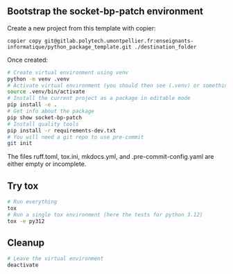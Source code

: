 ## Bootstrap the socket-bp-patch environment

Create a new project from this template with copier:
```
copier copy git@gitlab.polytech.umontpellier.fr:enseignants-informatique/python_package_template.git ./destination_folder
```
Once created:

```bash
# Create virtual environment using venv
python -m venv .venv
# Activate virtual environment (you should then see (.venv) or something similar before your prompt)
source .venv/bin/activate
# Install the current project as a package in editable mode
pip install -e .
# Get info about the package
pip show socket-bp-patch
# Install quality tools
pip install -r requirements-dev.txt
# You will need a git repo to use pre-commit
git init
```

The files ruff.toml, tox.ini, mkdocs.yml, and .pre-commit-config.yaml are either empty or incomplete.


## Try tox
```bash
# Run everything
tox
# Run a single tox environment (here the tests for python 3.12)
tox -e py312
```

## Cleanup

```bash
# Leave the virtual environment
deactivate
```
